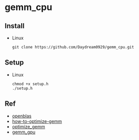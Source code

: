 # gemm_cpu

## Install
* Linux
    ```
    git clone https://github.com/Daydream0929/gemm_cpu.git
    ```

## Setup
* Linux
    ```
    chmod +x setup.h
    ./setup.h
    ```

## Ref
* [openblas](https://github.com/OpenMathLib/OpenBLAS)
* [how-to-optimize-gemm](git@github.com:Daydream0929/how-to-optimize-gemm.git)
* [optimize_gemm](git@github.com:Daydream0929/optimize_gemm.git)
* [gemm_gpu](git@github.com:Daydream0929/gemm_gpu.git)